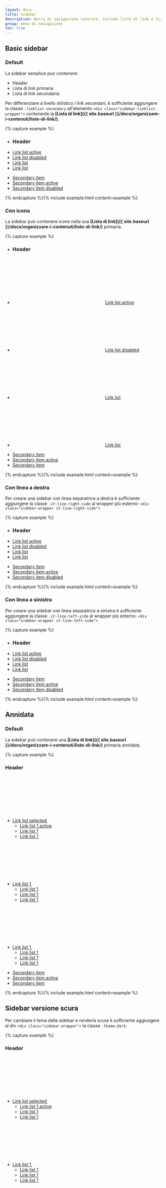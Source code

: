 ```yaml
---
layout: docs
title: Sidebar
description: Barra di navigazione laterale, include liste di link e liste di link innestate.
group: menu-di-navigazione
toc: true
---
```


## Basic sidebar
### Default

La sidebar semplice può contenere:  

* Header  
* Lista di link primaria  
* Lista di link secondaria  

Per differenziare a livello stilistico i link secondari, è sufficiente aggiungere la classe `.linklist-secondary` all'elemento `<div class="sidebar-linklist-wrapper">` contenente la **[Lista di link]({{ site.baseurl }}/docs/organizzare-i-contenuti/liste-di-link/)**.

{% capture example %}
<div class="sidebar-wrapper">
  <div class="sidebar-linklist-wrapper">
    <div class="link-list-wrapper">
      <ul class="link-list">
        <li>
          <h3 class="no_toc">Header</h3>
        </li>
        <li><a class="list-item medium active" href="#"><span>Link list active </span></a>
        </li>
        <li><a class="list-item medium disabled" href="#"><span>Link list disabled </span></a>
        </li>
        <li><a class="list-item medium" href="#"><span>Link list</span></a>
        </li>
        <li><a class="list-item medium" href="#"><span>Link list</span></a>
        </li>
      </ul>
    </div>
  </div>
  <div class="sidebar-linklist-wrapper linklist-secondary">
    <div class="link-list-wrapper">
      <ul class="link-list">
        <li><a class="list-item" href="#"><span>Secondary item </span></a>
        </li>
        <li><a class="list-item active" href="#"><span>Secondary item active </span></a>
        </li>
        <li><a class="list-item disabled" href="#"><span>Secondary item disabled </span></a>
        </li>
      </ul>
    </div>
  </div>
</div>
{% endcapture %}{% include example.html content=example %}

### Con icona

La sidebar può contenere icone nella sua **[Lista di link]({{ site.baseurl }}/docs/organizzare-i-contenuti/liste-di-link/)** primaria.

{% capture example %}
<div class="sidebar-wrapper">
  <div class="sidebar-linklist-wrapper">
    <div class="link-list-wrapper">
      <ul class="link-list">
        <li>
          <h3 class="no_toc">Header</h3>
        </li>
        <li><a class="list-item medium active left-icon" href="#"><svg class="icon icon-sm left" aria-hidden="true"><use xlink:href="{{ site.baseurl }}/dist/svg/sprite.svg#it-star-outline"></use></svg><span>Link list active </span></a>
        </li>
        <li><a class="list-item medium disabled left-icon" href="#"><svg class="icon icon-sm left" aria-hidden="true"><use xlink:href="{{ site.baseurl }}/dist/svg/sprite.svg#it-star-outline"></use></svg><span>Link list disabled </span></a>
        </li>
        <li><a class="list-item medium left-icon" href="#"><svg class="icon icon-sm left" aria-hidden="true"><use xlink:href="{{ site.baseurl }}/dist/svg/sprite.svg#it-star-outline"></use></svg><span>Link list</span></a>
        </li>
        <li><a class="list-item medium left-icon" href="#"><svg class="icon icon-sm left" aria-hidden="true"><use xlink:href="{{ site.baseurl }}/dist/svg/sprite.svg#it-star-outline"></use></svg><span>Link list</span></a>
        </li>
      </ul>
    </div>
  </div>
  <div class="sidebar-linklist-wrapper linklist-secondary">
    <div class="link-list-wrapper">
      <ul class="link-list">
        <li><a class="list-item" href="#"><span>Secondary item </span></a>
        </li>
        <li><a class="list-item active" href="#"><span>Secondary item active </span></a>
        </li>
        <li><a class="list-item" href="#"><span>Secondary item </span></a>
        </li>
      </ul>
    </div>
  </div>
</div>
{% endcapture %}{% include example.html content=example %}

### Con linea a destra

Per creare una sidebar con linea separatrice a destra è sufficiente aggiungere la classe `.it-line-right-side` al wrapper più esterno: `<div class="sidebar-wrapper it-line-right-side">`

{% capture example %}
<div class="sidebar-wrapper it-line-right-side">
  <div class="sidebar-linklist-wrapper">
    <div class="link-list-wrapper">
      <ul class="link-list">
        <li>
          <h3 class="no_toc">Header</h3>
        </li>
        <li><a class="list-item medium active" href="#"><span>Link list active </span></a>
        </li>
        <li><a class="list-item medium disabled" href="#"><span>Link list disabled </span></a>
        </li>
        <li><a class="list-item medium" href="#"><span>Link list</span></a>
        </li>
        <li><a class="list-item medium" href="#"><span>Link list</span></a>
        </li>
      </ul>
    </div>
  </div>
  <div class="sidebar-linklist-wrapper linklist-secondary">
    <div class="link-list-wrapper">
      <ul class="link-list">
        <li><a class="list-item" href="#"><span>Secondary item </span></a>
        </li>
        <li><a class="list-item active" href="#"><span>Secondary item active </span></a>
        </li>
        <li><a class="list-item disabled" href="#"><span>Secondary item disabled </span></a>
        </li>
      </ul>
    </div>
  </div>
</div>
{% endcapture %}{% include example.html content=example %}

### Con linea a sinistra

Per creare una sidebar con linea separatrice a sinistra è sufficiente aggiungere la classe `.it-line-left-side` al wrapper più esterno: `<div class="sidebar-wrapper it-line-left-side">`

{% capture example %}
<div class="sidebar-wrapper it-line-left-side">
  <div class="sidebar-linklist-wrapper">
    <div class="link-list-wrapper">
      <ul class="link-list">
        <li>
          <h3 class="no_toc">Header</h3>
        </li>
        <li><a class="list-item medium active" href="#"><span>Link list active </span></a>
        </li>
        <li><a class="list-item medium disabled" href="#"><span>Link list disabled </span></a>
        </li>
        <li><a class="list-item medium" href="#"><span>Link list</span></a>
        </li>
        <li><a class="list-item medium" href="#"><span>Link list</span></a>
        </li>
      </ul>
    </div>
  </div>
  <div class="sidebar-linklist-wrapper linklist-secondary">
    <div class="link-list-wrapper">
      <ul class="link-list">
        <li><a class="list-item" href="#"><span>Secondary item </span></a>
        </li>
        <li><a class="list-item active" href="#"><span>Secondary item active </span></a>
        </li>
        <li><a class="list-item disabled" href="#"><span>Secondary item disabled </span></a>
        </li>
      </ul>
    </div>
  </div>
</div>
{% endcapture %}{% include example.html content=example %}

## Annidata

### Default

La sidebar può contenere una **[Lista di link]({{ site.baseurl }}/docs/organizzare-i-contenuti/liste-di-link/)** primaria annidata.

{% capture example %}
<div class="sidebar-wrapper">
  <h3 class="no_toc">Header</h3>
  <div class="sidebar-linklist-wrapper">
    <div class="link-list-wrapper">
      <ul class="link-list">
        <li>
          <a class="list-item large medium right-icon active" href="#collapseOne" data-toggle="collapse" aria-expanded="true" aria-controls="collapseOne"><span>Link list selected </span><svg class="icon icon-sm icon-primary right" aria-hidden="true"><use xlink:href="{{ site.baseurl }}/dist/svg/sprite.svg#it-expand"></use></svg></a>
          <ul class="link-sublist collapse show" id="collapseOne">
            <li><a class="list-item active" href="#"><span>Link list 1 active </span></a>
            </li>
            <li><a class="list-item" href="#"><span>Link list 1 </span></a>
            </li>
            <li><a class="list-item" href="#"><span>Link list 1 </span></a>
            </li>
          </ul>
        </li>
        <li>
          <a class="list-item large medium right-icon" href="#collapseTwo" data-toggle="collapse" aria-expanded="false" aria-controls="collapseTwo"><span>Link list 1 </span><svg class="icon icon-sm icon-primary right" aria-hidden="true"><use xlink:href="{{ site.baseurl }}/dist/svg/sprite.svg#it-expand"></use></svg></a>
          <ul class="link-sublist collapse" id="collapseTwo">
            <li><a class="list-item" href="#"><span>Link list 1 </span></a>
            </li>
            <li><a class="list-item" href="#"><span>Link list 1 </span></a>
            </li>
            <li><a class="list-item" href="#"><span>Link list 1 </span></a>
            </li>
          </ul>
        </li>
        <li>
          <a class="list-item large medium right-icon" href="#collapseThree" data-toggle="collapse" aria-expanded="false" aria-controls="collapseThree"><span>Link list 1 </span><svg class="icon icon-sm icon-primary right" aria-hidden="true"><use xlink:href="{{ site.baseurl }}/dist/svg/sprite.svg#it-expand"></use></svg></a>
          <ul class="link-sublist collapse" id="collapseThree">
            <li><a class="list-item" href="#"><span>Link list 1 </span></a>
            </li>
            <li><a class="list-item" href="#"><span>Link list 1 </span></a>
            </li>
            <li><a class="list-item" href="#"><span>Link list 1 </span></a>
            </li>
          </ul>
        </li>
      </ul>
    </div>
  </div>
  <div class="sidebar-linklist-wrapper linklist-secondary">
    <div class="link-list-wrapper">
      <ul class="link-list">
        <li><a class="list-item" href="#"><span>Secondary item </span></a>
        </li>
        <li><a class="list-item active" href="#"><span>Secondary item active </span></a>
        </li>
        <li><a class="list-item" href="#"><span>Secondary item </span></a>
        </li>
      </ul>
    </div>
  </div>
</div>
{% endcapture %}{% include example.html content=example %}

## Sidebar versione scura

Per cambiare il tema della sidebar e renderla scura è sufficiente aggiungere al div `<div class="sidebar-wrapper">` la classe `.theme-dark`.

{% capture example %}
<div class="sidebar-wrapper theme-dark">
  <h3 class="no_toc">Header</h3>
  <div class="sidebar-linklist-wrapper">
    <div class="link-list-wrapper">
      <ul class="link-list">
        <li>
          <a class="list-item large medium right-icon active" href="#collapseFour" data-toggle="collapse" aria-expanded="true" aria-controls="collapseOne"><span>Link list selected </span><svg class="icon icon-sm icon-white right" aria-hidden="true"><use xlink:href="{{ site.baseurl }}/dist/svg/sprite.svg#it-expand"></use></svg></a>
          <ul class="link-sublist collapse show" id="collapseFour">
            <li><a class="list-item active" href="#"><span>Link list 1 active </span></a>
            </li>
            <li><a class="list-item" href="#"><span>Link list 1 </span></a>
            </li>
            <li><a class="list-item" href="#"><span>Link list 1 </span></a>
            </li>
          </ul>
        </li>
        <li>
          <a class="list-item large medium right-icon" href="#collapseFive" data-toggle="collapse" aria-expanded="false" aria-controls="collapseTwo"><span>Link list 1 </span><svg class="icon icon-sm icon-white right" aria-hidden="true"><use xlink:href="{{ site.baseurl }}/dist/svg/sprite.svg#it-expand"></use></svg></a>
          <ul class="link-sublist collapse" id="collapseFive">
            <li><a class="list-item" href="#"><span>Link list 1 </span></a>
            </li>
            <li><a class="list-item" href="#"><span>Link list 1 </span></a>
            </li>
            <li><a class="list-item" href="#"><span>Link list 1 </span></a>
            </li>
          </ul>
        </li>
        <li>
          <a class="list-item large medium right-icon" href="#collapseSix" data-toggle="collapse" aria-expanded="false" aria-controls="collapseThree"><span>Link list 1 </span><svg class="icon icon-sm icon-white right" aria-hidden="true"><use xlink:href="{{ site.baseurl }}/dist/svg/sprite.svg#it-expand"></use></svg></a>
          <ul class="link-sublist collapse" id="collapseSix">
            <li><a class="list-item" href="#"><span>Link list 1 </span></a>
            </li>
            <li><a class="list-item" href="#"><span>Link list 1 </span></a>
            </li>
            <li><a class="list-item" href="#"><span>Link list 1 </span></a>
            </li>
          </ul>
        </li>
      </ul>
    </div>
  </div>
  <div class="sidebar-linklist-wrapper linklist-secondary">
    <div class="link-list-wrapper">
      <ul class="link-list">
        <li><a class="list-item" href="#"><span>Secondary item </span></a>
        </li>
        <li><a class="list-item active" href="#"><span>Secondary item active </span></a>
        </li>
        <li><a class="list-item" href="#"><span>Secondary item </span></a>
        </li>
      </ul>
    </div>
  </div>
</div>
{% endcapture %}{% include example.html content=example %}

